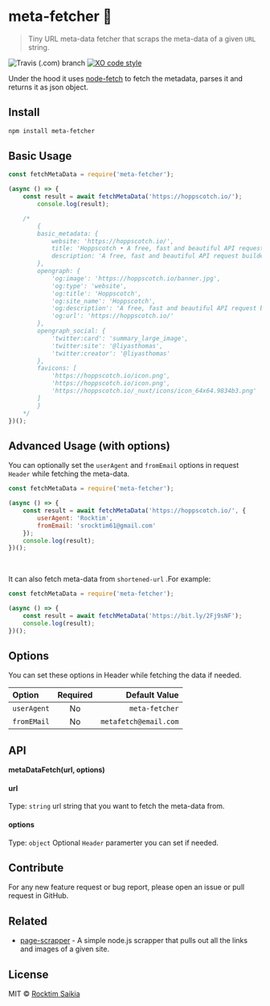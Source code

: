 # meta-fetcher :mag_right:

> Tiny URL meta-data fetcher that scraps the meta-data of a given `URL` string.

![Travis (.com) branch](https://img.shields.io/travis/com/rocktimsaikia/meta-fetcher/master)
[![XO code style](https://img.shields.io/badge/code_style-XO-5ed9c7.svg)](https://github.com/xojs/xo)

Under the hood it uses [node-fetch](https://github.com/node-fetch/node-fetch) to fetch the metadata, parses it and returns it as json object.

## Install

```sh
npm install meta-fetcher
```

## Basic Usage
```js
const fetchMetaData = require('meta-fetcher');

(async () => {
	const result = await fetchMetaData('https://hoppscotch.io/');
    	console.log(result);

    /*
        {
        basic_metadata: {
            website: 'https://hoppscotch.io/',
            title: 'Hoppscotch • A free, fast and beautiful API request builder',
            description: 'A free, fast and beautiful API request builder'
        },
        opengraph: {
            'og:image': 'https://hoppscotch.io/banner.jpg',
            'og:type': 'website',
            'og:title': 'Hoppscotch',
            'og:site_name': 'Hoppscotch',
            'og:description': 'A free, fast and beautiful API request builder',
            'og:url': 'https://hoppscotch.io/'
        },
        opengraph_social: {
            'twitter:card': 'summary_large_image',
            'twitter:site': '@liyasthomas',
            'twitter:creator': '@liyasthomas'
        },
        favicons: [
            'https://hoppscotch.io/icon.png',
            'https://hoppscotch.io/icon.png',
            'https://hoppscotch.io/_nuxt/icons/icon_64x64.9834b3.png'
        ]
        }
    */
})();

```

## Advanced Usage (with options)
You can optionally set the `userAgent` and `fromEmail` options in request `Header` while fetching the meta-data.

```js
const fetchMetaData = require('meta-fetcher');

(async () => {
	const result = await fetchMetaData('https://hoppscotch.io/', {
		userAgent: 'Rocktim',
		fromEmail: 'srocktim61@gmail.com'
	});
	console.log(result);
})();
```
<br>

It can also fetch meta-data from `shortened-url` .For example:
```js
const fetchMetaData = require('meta-fetcher');

(async () => {
	const result = await fetchMetaData('https://bit.ly/2Fj9sNF');
	console.log(result);
})();
```

## Options
You can set these options in Header while fetching the data if needed.

| Option         |  Required    | Default Value     |
| :------------- | :----------: | -----------: |
|  `userAgent`   | No   		| `meta-fetcher`    |
| `fromEMail`    | No 			| `metafetch@email.com`    |

## API

**metaDataFetch(url, options)**

#### url
Type: `string`
url string that you want to fetch the meta-data from.

#### options
Type: `object`
Optional `Header` paramerter you can set if needed.

## Contribute
For any new feature request or bug report, please open an issue or pull request in GitHub.

## Related
- [page-scrapper](https://github.com/rocktimsaikia/page-scrapper) - A simple node.js scrapper that pulls out all the links and images of a given site.

## License
MIT &copy; [Rocktim Saikia](https://rocktim.xyz)
